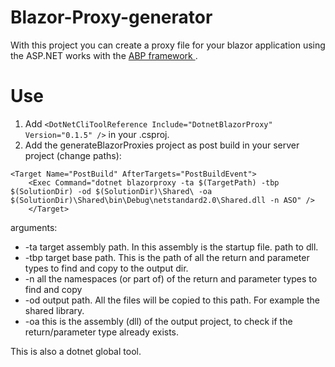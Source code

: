 # Blazor-Proxy-generator
With this project you can create a proxy file for your blazor application using the ASP.NET works with the [ABP framework ](https://aspnetboilerplate.com/). 
# Use


1. Add ```<DotNetCliToolReference Include="DotnetBlazorProxy" Version="0.1.5" />``` in your .csproj.
2. Add the generateBlazorProxies project as post build in your server project (change paths):
```
<Target Name="PostBuild" AfterTargets="PostBuildEvent">
    <Exec Command="dotnet blazorproxy -ta $(TargetPath) -tbp $(SolutionDir) -od $(SolutionDir)\Shared\ -oa $(SolutionDir)\Shared\bin\Debug\netstandard2.0\Shared.dll -n ASO" />
    </Target>
 ```
 
arguments:
* -ta target assembly path. In this assembly is the startup file. path to dll.
* -tbp target base path. This is the path of all the return and parameter types to find and copy to the output dir.
* -n all the namespaces (or part of) of the return and parameter types to find and copy
* -od output path. All the files will be copied to this path. For example the shared library.
* -oa this is the assembly (dll) of the output project, to check if the return/parameter type already exists. 

This is also a dotnet global tool.

